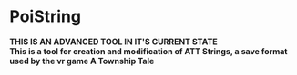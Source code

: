 # PoiString  
<b>THIS IS AN ADVANCED TOOL IN IT'S CURRENT STATE<b/>  
This is a tool for creation and modification of ATT Strings, a save format used by the vr game A Township Tale
